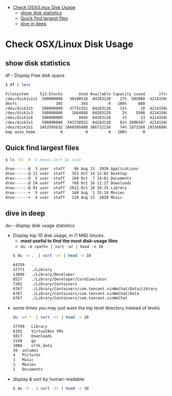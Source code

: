 [](...menustart)

- [Check OSX/Linux Disk Usage](#16309df300bdf0d160ce0d2c3ba81760)
    - [show disk statistics](#43966914cb91fad4e91935063f885044)
    - [Quick find largest files](#738abd9a763d86132b17a478f1a858d4)
    - [dive in deep](#9e34b361cb37f29a1853787b7b35032b)

[](...menuend)


<h2 id="16309df300bdf0d160ce0d2c3ba81760"></h2>

# Check OSX/Linux Disk Usage


<h2 id="43966914cb91fad4e91935063f885044"></h2>

## show disk statistics

df - Display Free disk space

```bash
$ df | less

Filesystem     512-blocks       Used Available Capacity iused      ifree %iused  Mounted on
/dev/disk1s2s1  500000000   30100528  84283120    27%  502068  421415600    0%   /
devfs                 393        393         0   100%     680          0  100%   /dev
/dev/disk1s5    500000000   37751352  84283120    31%      20  421415600    0%   /System/Volumes/VM
/dev/disk1s3    500000000    1664688  84283120     2%    5506  421415600    0%   /System/Volumes/Preboot
/dev/disk1s6    500000000       9456  84283120     1%      23  421415600    0%   /System/Volumes/Update
/dev/disk1s1    500000000  343730552  84283120    81% 2096587  421415600    0%   /System/Volumes/Data
/dev/disk2s1   1453595632 1066505080 386732136    74% 1873260 1933660680    0%   /Volumes/WORK
map auto_home           0          0         0   100%       0          0  100%   /System/Volumes/Data/home
```


<h2 id="738abd9a763d86132b17a478f1a858d4"></h2>

## Quick find largest files

```bash
$ ls -Sl  # -S means Sort by size

drwx------@  3 user  staff    96 Aug 13  2020 Applications
drwx------@ 11 user  staff   352 Oct 14 12:02 Desktop
drwx------@  5 user  staff   160 Oct  7 14:01 Documents
drwx------@ 24 user  staff   768 Oct 18 11:27 Downloads
drwx------@ 91 user  staff  2912 Oct 18 10:35 Library
drwx------+  5 user  staff   160 Aug  1 15:19 Movies
drwx------+  4 user  staff   128 Aug 13  2020 Music
```

<h2 id="9e34b361cb37f29a1853787b7b35032b"></h2>

## dive in deep

du – display disk usage statistics


- Display top 10 disk usage, in (1 MiB) blocks.
    - **most useful to find the most disk-usage files**
    - `du -m <path> | sort -nr | head -n 10`
    ```bash
    $ du -m .  | sort -nr | head -n 10                                                                                                                              130 ↵

    64259	.
    37771	./Library
    13896	./Library/Developer
    8527	./Library/Developer/CoreSimulator
    7202	./Library/Containers
    6767	./Library/Containers/com.tencent.xinWeChat/Data/Library
    6767	./Library/Containers/com.tencent.xinWeChat/Data
    6767	./Library/Containers/com.tencent.xinWeChat
    ```
- some times you may just want the top level directory instead of levels
    ```bash
    du -sm *  | sort -nr | head -n 10                                                                                                                             130 ↵

    37769	Library
    6191	VirtualBox VMs
    5817	Downloads
    3149	go
    1008	nltk_data
    39	volumes
    4	Pictures
    1	Music
    1	Movies
    1	Documents  
    ```
- display & sort by human-readable
    ```bash
    $ du -h . | sort -hr | head -n 10
    ```
